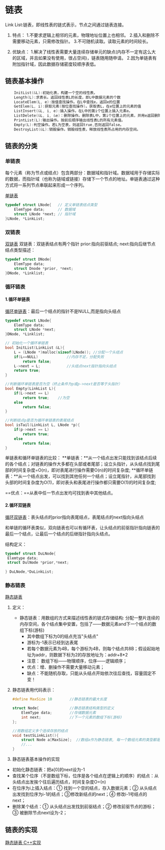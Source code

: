 # 链表

Link List:链表，即线性表的链式表示，节点之间通过链表连接。

1. 特点：
    1.不要求逻辑上相邻的元素，物理地址位置上也相邻。
    2.插入和删除不需要移动元素，只需修改指针。
    3.不可随机读取。读取元素的时间较长。

2. 优缺点：
    1.解决了线性表需要大量连续存储单元的缺点(内存不一定有这么大的区域，并且如果没有使用，很占空间)，链表随用随申请。
    2.因为单链表有附加指针域，因此数据存储密度较顺序表低。

## 链表基本操作

```cpp
    InitList(&L):初始化表，构建一个空的线性表。
    Length(L):求表长。返回线性表L的长度，即L中数据元素的个数
    LocateElem(L, e):按值查找操作。在L中查找e，返回e的位置
    GetElem(L, i):获取元素(按位查找操作)。获取表L，在e位置上的元素的值
    ListInsert(&L, i, e):插入操作。在L中的第i个位置上插入元素e。
    ListDelete(&L, i, &e)：删除操作。删除表L中，第i个位置上的元素，并用e返回删除的值。
    PrintList(L):输出操作。按前后顺序输出线性表L的所有元素值。
    Empty(L):判空操作。若L为空表，则返回true,否则返回false。
    DestroyList(&L):销毁操作。销毁线性表，释放线性表所占用的内存空间。
```

## 链表的分类

### 单链表

每个元素（称为节点或结点）包含两部分：数据域和指针域。数据域用于存储实际的数据，而指针域（也称为链域或链接）存储下一个节点的地址。单链表通过这种方式将一系列节点串联起来形成一个序列。

[单链表](./单链表.md)

```cpp
typedef struct LNode{   // 定义单链表结点类型
    ElemType data;      // 数据域
    struct LNode *next; // 指针域
}LNode, *LinkList;
```

### 双链表

[双链表](./双链表.md)
双链表：双链表结点有两个指针 prior:指向前驱结点; next:指向后继节点
结点类型描述：

```cpp
typedef struct DNode{
    ElemType data;
    struct Dnode *prior, *next;
}DNode, *Linklist;
```

### 循环链表

#### 1.循环单链表

[循环单链表](./循环链表.md)：最后一个结点的指针不是NULL,而是指向头结点

```cpp
typedef struct LNode{            
    ElemType data;               
    struct LNode *next;  
}DNode, *Linklist;

// 初始化一个循环单链表
bool InitList(LinkList &L){
    L = (LNode *)malloc(sizeof(LNode)); //分配一个头结点
    if(L==NULL)             //内存不足，分配失败
        return false;
    L->next = L;            //头结点next指针指向头结点
    return true;
}

//判断循环单链表是否为空（终止条件为p或p->next是否等于头指针）
bool Empty(LinkList L){
    if(L->next == L)
        return true;    //为空
    else
        return false;
}

//判断结点p是否为循环单链表的表尾结点
bool isTail(LinkList L, LNode *p){
    if(p->next == L)
        return true;
    else
        return false;
}
```

单链表和循环单链表的比较：
**单链表：**从一个结点出发只能找到该结点后续的各个结点；对链表的操作大多都在头部或者尾部；设立头指针，从头结点找到尾部的时间复杂度=O(n)，即对表尾进行操作需要O(n)的时间复杂度;
**循环单链表：**从一个结点出发，可以找到其他任何一个结点；设立尾指针，从尾部找到头部的时间复杂度为O(1)，即对表头和表尾进行操作都只需要O(1)的时间复杂度;

==优点：==从表中任一节点出发均可找到表中其他结点。

#### 2.循环双链表

[循环双链表](./循环双链表.md)：表头结点的prior指向表尾结点，表尾结点的next指向头结点

和单链的循环表类似，双向链表也可以有循环表，让头结点的前驱指针指向链表的最后一个结点，让最后一个结点的后继指针指向头结点。

结构定义：

```cpp
typedef struct DuLNode{
 Elemtype data;
 struct DulNode *prior,*next;
 
} DuLNode,*DuLinkList;
```

### 静态链表

[静态链表](./静态链表.md)

1. 定义：
   - 静态链表：用数组的方式来描述线性表的链式存储结构: 分配一整片连续的内存空间，各个结点集中安置，包括了——数据元素and下一个结点的数组下标(游标)
     - 其中数组下标为0的结点充当"头结点"
     - 游标为-1表示已经到达表尾
     - 若每个数据元素为4B，每个游标为4B，则每个结点共8B；假设起始地址为addr，则数据下标为2的存放地址为：addr+8*2
     - 注意： 数组下标——物理顺序，位序——逻辑顺序；
     - 优点：增、删操作不需要大量移动元素；
     - 缺点：不能随机存取，只能从头结点开始依次往后查找，容量固定不变！

2. 静态链表用代码表示：

    ```cpp
    #define MaxSize 10        //静态链表的最大长度

    struct Node{              //静态链表结构类型的定义
        ElemType data;        //存储数据元素
        int next;             //下一个元素的数组下标(游标)
    };

    //用数组定义多个连续存放的结点
    void testSLinkList(){
        struct Node a[MaxSize];  //数组a作为静态链表, 每一个数组元素的类型都是struct Node
        //...
    }
    ```

3. 静态链表基本操作的实现

- 初始化静态链表：把a[0]的next设为-1
- 查找某个位序（不是数组下标，位序是各个结点在逻辑上的顺序）的结点：从头结点出发挨个往后遍历结点，时间复杂度O=(n)
- 在位序为i上插入结点：① 找到一个空的结点，存入数据元素；② 从头结点出发找到位序为i-1的结点；③修改新结点的next；④ 修改i-1号结点的next；
- 删除某个结点：① 从头结点出发找到前驱结点；② 修改前驱节点的游标；③ 被删除节点next设为-2；

## 链表的实现

[静态链表 C++实现](./code/StaticLinkList.cpp)
